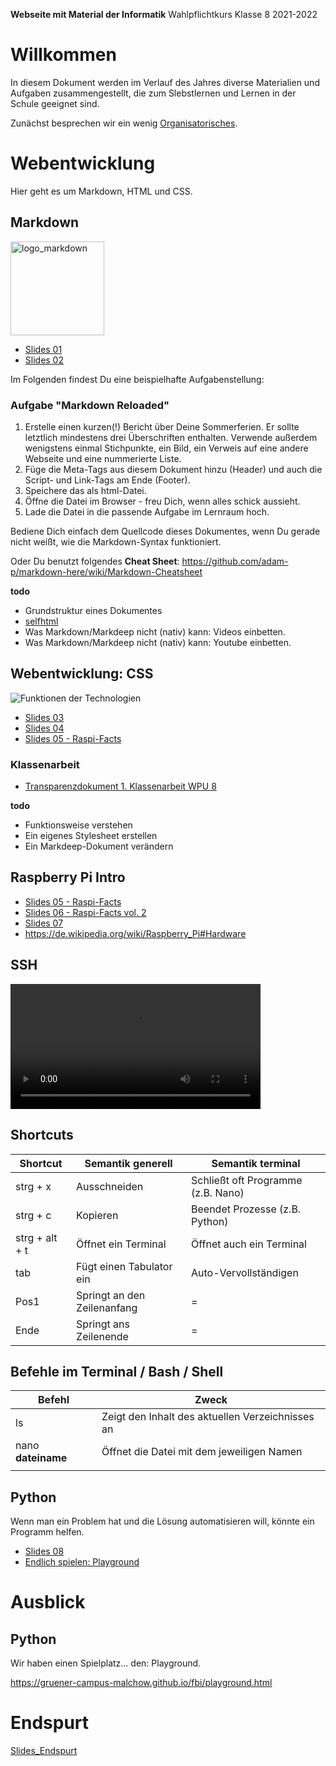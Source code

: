 **Webseite mit Material der Informatik**
	Wahlpflichtkurs Klasse 8 2021-2022

# Willkommen

In diesem Dokument werden im Verlauf des Jahres diverse Materialien und Aufgaben zusammengestellt, die zum Slebstlernen und Lernen in der Schule geeignet sind.

Zunächst besprechen wir ein wenig [Organisatorisches](wpu-informatik-8_intro_reveal.slides.md).

# Webentwicklung

Hier geht es um Markdown, HTML und CSS.

## Markdown

<img src=https://upload.wikimedia.org/wikipedia/commons/thumb/4/48/Markdown-mark.svg/1200px-Markdown-mark.svg.png width=150px alt=logo_markdown>

* [Slides 01](wpu-informatik-8_wo01-slides01_reveal.slides.md)
* [Slides 02](slides_02.slides.md)

Im Folgenden findest Du eine beispielhafte Aufgabenstellung:

### Aufgabe "Markdown Reloaded"

1. Erstelle einen kurzen(!) Bericht über Deine Sommerferien. Er sollte letztlich mindestens drei Überschriften enthalten. Verwende außerdem wenigstens einmal Stichpunkte, ein Bild, ein Verweis auf eine andere Webseite und eine nummerierte Liste.
1. Füge die Meta-Tags aus diesem Dokument hinzu (Header) und auch die Script- und Link-Tags am Ende (Footer).
1. Speichere das als html-Datei.
1. Öffne die Datei im Browser - freu Dich, wenn alles schick aussieht.
1. Lade die Datei in die passende Aufgabe im Lernraum hoch.

Bediene Dich einfach dem Quellcode dieses Dokumentes, wenn Du gerade nicht weißt, wie die Markdown-Syntax funktioniert.

Oder Du benutzt folgendes **Cheat Sheet**: https://github.com/adam-p/markdown-here/wiki/Markdown-Cheatsheet

**todo**

* Grundstruktur eines Dokumentes
* [selfhtml](https://selfhtml.org)
* Was Markdown/Markdeep nicht (nativ) kann: Videos einbetten.
* Was Markdown/Markdeep nicht (nativ) kann: Youtube einbetten.

## Webentwicklung: CSS

![Funktionen der Technologien](https://wiki.selfhtml.org/images/thumb/7/78/HTML-CSS-JS.svg/400px-HTML-CSS-JS.svg.png)

* [Slides 03](slides_03.slides.md)
* [Slides 04](slides_04.slides.md)
* [Slides 05 - Raspi-Facts](slides_05.slides.md)

### Klassenarbeit

* [Transparenzdokument 1. Klassenarbeit WPU 8](klassenarbeit_transparenzpapier.md)


**todo**

* Funktionsweise verstehen
* Ein eigenes Stylesheet erstellen
* Ein Markdeep-Dokument verändern

## Raspberry Pi Intro

* [Slides 05 - Raspi-Facts](slides_05.slides.md)
* [Slides 06 - Raspi-Facts vol. 2](slides_06.slides.md)
* [Slides 07](slides_07.slides.md)
* https://de.wikipedia.org/wiki/Raspberry_Pi#Hardware

## SSH

<video width="400px" src="first_steps_ssh.mp4" controls></video>

## Shortcuts

| Shortcut      | Semantik generell           | Semantik terminal                 |
|---------------|-----------------------------|-----------------------------------|
| strg + x      | Ausschneiden                | Schließt oft Programme (z.B. Nano)|
| strg + c      | Kopieren                    | Beendet Prozesse (z.B. Python)    |
| strg + alt + t| Öffnet ein Terminal         | Öffnet auch ein Terminal          |
| tab           | Fügt einen Tabulator ein    | Auto-Vervollständigen             |
| Pos1          | Springt an den Zeilenanfang | =                                 |
| Ende          | Springt ans Zeilenende      | =                                 |

## Befehle im Terminal / Bash / Shell

| Befehl               | Zweck                                           |
|----------------------|-------------------------------------------------|
|   ls                 | Zeigt den Inhalt des aktuellen Verzeichnisses an|
|   nano **dateiname** | Öffnet die Datei mit dem jeweiligen Namen       |
|                      |                                                 |

## Python

Wenn man ein Problem hat und die Lösung automatisieren will, könnte ein Programm helfen.

* [Slides 08](slides_08.slides.md)
* [Endlich spielen: Playground](playground.md)


# Ausblick

## Python

Wir haben einen Spielplatz... den: Playground.

https://gruener-campus-malchow.github.io/fbi/playground.html

# Endspurt

[Slides_Endspurt](endspurt.slides.md)


